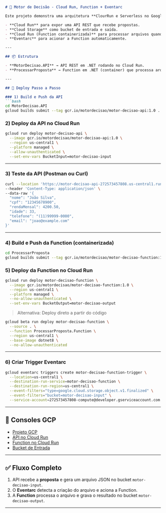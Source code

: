 ````markdown
# 🚀 Motor de Decisão - Cloud Run, Function + Eventarc

Este projeto demonstra uma arquitetura **ClourRun e Serverless no Google Cloud** usando:

- **Cloud Run** para expor uma API REST que recebe propostas.
- **Cloud Storage** como bucket de entrada e saída.
- **Cloud Run (Function containerizada)** para processar arquivos quando novos objetos são adicionados ao bucket de entrada.
- **Eventarc** para acionar a Function automaticamente.

---

## 📦 Estrutura

- **MotorDecisao.API** → API REST em .NET rodando no Cloud Run.
- **ProcessarProposta** → Function em .NET (container) que processa arquivos do bucket.

---

## 🚀 Deploy Passo a Passo

### 1) Build e Push da API
```bash
cd MotorDecisao.API
gcloud builds submit --tag gcr.io/motordecisao/motor-decisao-api:1.0 .
````

### 2) Deploy da API no Cloud Run

```bash
gcloud run deploy motor-decisao-api \
  --image gcr.io/motordecisao/motor-decisao-api:1.0 \
  --region us-central1 \
  --platform managed \
  --allow-unauthenticated \
  --set-env-vars BucketInput=motor-decisao-input
```

---

### 3) Teste da API (Postman ou Curl)

```bash
curl --location 'https://motor-decisao-api-272573457808.us-central1.run.app/propostas' \
--header 'Content-Type: application/json' \
--data-raw '{
  "nome": "João Silva",
  "cpf": "12345678900",
  "rendaMensal": 4200.50,
  "idade": 33,
  "telefone": "(11)99999-0000",
  "email": "joao@example.com"
}'
```

---

### 4) Build e Push da Function (containerizada)

```bash
cd ProcessarProposta
gcloud builds submit --tag gcr.io/motordecisao/motor-decisao-function:1.0 .
```

### 5) Deploy da Function no Cloud Run

```bash
gcloud run deploy motor-decisao-function \
  --image gcr.io/motordecisao/motor-decisao-function:1.0 \
  --region us-central1 \
  --platform managed \
  --no-allow-unauthenticated \
  --set-env-vars BucketOutput=motor-decisao-output
```

> Alternativa: Deploy direto a partir do código

```bash
gcloud beta run deploy motor-decisao-function \
  --source . \
  --function ProcessarProposta.Function \
  --region us-central1 \
  --base-image dotnet8 \
  --no-allow-unauthenticated
```

---

### 6) Criar Trigger Eventarc

```bash
gcloud eventarc triggers create motor-decisao-function-trigger \
  --location=us-central1 \
  --destination-run-service=motor-decisao-function \
  --destination-run-region=us-central1 \
  --event-filters="type=google.cloud.storage.object.v1.finalized" \
  --event-filters="bucket=motor-decisao-input" \
  --service-account=272573457808-compute@developer.gserviceaccount.com
```

---

## 🔗 Consoles GCP

* [Projeto GCP](https://console.cloud.google.com/run?project=motordecisao)
* [API no Cloud Run](https://console.cloud.google.com/run/detail/us-central1/motor-decisao-api/observability/metrics?project=motordecisao)
* [Function no Cloud Run](https://console.cloud.google.com/run/detail/us-central1/motor-decisao-function/observability/metrics?project=motordecisao)
* [Bucket de Entrada](https://console.cloud.google.com/storage/browser/motor-decisao-input/applications?hl=pt-br&project=motordecisao)

---

## ✅ Fluxo Completo

1. API recebe a **proposta** e gera um arquivo JSON no bucket `motor-decisao-input`.
2. O **Eventarc** detecta a criação do arquivo e aciona a Function.
3. A **Function** processa o arquivo e grava o resultado no bucket `motor-decisao-output`.

---

```
```
